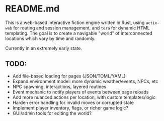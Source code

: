 # README.md

This is a web-based interactive fiction engine written in Rust, using `actix-web` for routing and session management, and `tera` for dynamic HTML templating. The goal is to create a navigable "world" of interconnected locations which vary by time and randomly. 

Currently in an extremely early state. 

## TODO:

- Add file-based loading for pages (JSON/TOML/YAML)
- Expand environment model: more dynamic weather/events, NPCs, etc
- NPC spawning, interactions, layered routines  
- Event mechanic to notify players of events between page reloads 
- Add more nuanced actions per location, with custom templates/logic
- Harden error handling for invalid moves or corrupted state
- Implement player inventory, flags, or richer game logic?
- GUI/admin tools for editing the world?
